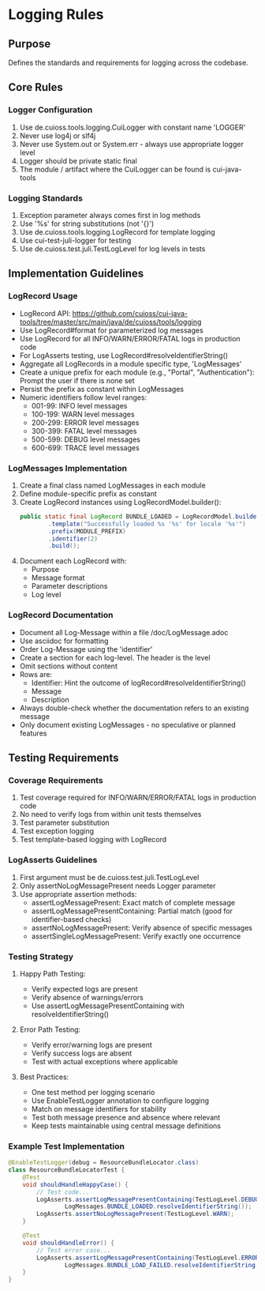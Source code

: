 # Logging Rules

## Purpose
Defines the standards and requirements for logging across the codebase.

## Core Rules

### Logger Configuration
1. Use de.cuioss.tools.logging.CuiLogger with constant name 'LOGGER'
2. Never use log4j or slf4j
3. Never use System.out or System.err - always use appropriate logger level
4. Logger should be private static final
5. The module / artifact where the CuiLogger can be found is cui-java-tools

### Logging Standards
1. Exception parameter always comes first in log methods
2. Use '%s' for string substitutions (not '{}')
3. Use de.cuioss.tools.logging.LogRecord for template logging
4. Use cui-test-juli-logger for testing
5. Use de.cuioss.test.juli.TestLogLevel for log levels in tests

## Implementation Guidelines

### LogRecord Usage
- LogRecord API: https://github.com/cuioss/cui-java-tools/tree/master/src/main/java/de/cuioss/tools/logging
- Use LogRecord#format for parameterized log messages
- Use LogRecord for all INFO/WARN/ERROR/FATAL logs in production code
- For LogAsserts testing, use LogRecord#resolveIdentifierString()
- Aggregate all LogRecords in a module specific type, 'LogMessages'
- Create a unique prefix for each module (e.g., "Portal", "Authentication"): Prompt the user if there is none set
- Persist the prefix as constant within LogMessages
- Numeric identifiers follow level ranges:
  - 001-99: INFO level messages
  - 100-199: WARN level messages
  - 200-299: ERROR level messages
  - 300-399: FATAL level messages
  - 500-599: DEBUG level messages
  - 600-699: TRACE level messages

### LogMessages Implementation
1. Create a final class named LogMessages in each module
2. Define module-specific prefix as constant
3. Create LogRecord instances using LogRecordModel.builder():
   ```java
   public static final LogRecord BUNDLE_LOADED = LogRecordModel.builder()
           .template("Successfully loaded %s '%s' for locale '%s'")
           .prefix(MODULE_PREFIX)
           .identifier(2)
           .build();
   ```
4. Document each LogRecord with:
   - Purpose
   - Message format
   - Parameter descriptions
   - Log level

### LogRecord Documentation
- Document all Log-Message within a file /doc/LogMessage.adoc
- Use asciidoc for formatting
- Order Log-Message using the 'identifier'
- Create a section for each log-level. The header is the level
- Omit sections without content
- Rows are: 
  - Identifier: Hint the outcome of logRecord#resolveIdentifierString()
  - Message
  - Description
- Always double-check whether the documentation refers to an existing message
- Only document existing LogMessages - no speculative or planned features

## Testing Requirements

### Coverage Requirements
1. Test coverage required for INFO/WARN/ERROR/FATAL logs in production code
2. No need to verify logs from within unit tests themselves
3. Test parameter substitution
4. Test exception logging
5. Test template-based logging with LogRecord

### LogAsserts Guidelines
1. First argument must be de.cuioss.test.juli.TestLogLevel
2. Only assertNoLogMessagePresent needs Logger parameter
3. Use appropriate assertion methods:
   - assertLogMessagePresent: Exact match of complete message
   - assertLogMessagePresentContaining: Partial match (good for identifier-based checks)
   - assertNoLogMessagePresent: Verify absence of specific messages
   - assertSingleLogMessagePresent: Verify exactly one occurrence

### Testing Strategy
1. Happy Path Testing:
   - Verify expected logs are present
   - Verify absence of warnings/errors
   - Use assertLogMessagePresentContaining with resolveIdentifierString()

2. Error Path Testing:
   - Verify error/warning logs are present
   - Verify success logs are absent
   - Test with actual exceptions where applicable

3. Best Practices:
   - One test method per logging scenario
   - Use EnableTestLogger annotation to configure logging
   - Match on message identifiers for stability
   - Test both message presence and absence where relevant
   - Keep tests maintainable using central message definitions

### Example Test Implementation
```java
@EnableTestLogger(debug = ResourceBundleLocator.class)
class ResourceBundleLocatorTest {
    @Test
    void shouldHandleHappyCase() {
        // Test code...
        LogAsserts.assertLogMessagePresentContaining(TestLogLevel.DEBUG,
                LogMessages.BUNDLE_LOADED.resolveIdentifierString());
        LogAsserts.assertNoLogMessagePresent(TestLogLevel.WARN);
    }

    @Test
    void shouldHandleError() {
        // Test error case...
        LogAsserts.assertLogMessagePresentContaining(TestLogLevel.ERROR,
                LogMessages.BUNDLE_LOAD_FAILED.resolveIdentifierString());
    }
}
